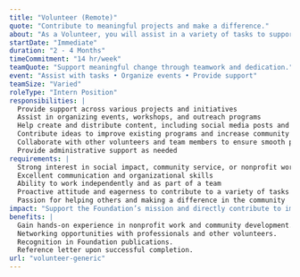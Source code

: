 ```yaml
---
title: "Volunteer (Remote)"
quote: "Contribute to meaningful projects and make a difference."
about: "As a Volunteer, you will assist in a variety of tasks to support the Foundation’s ongoing projects and initiatives. This is a versatile role that provides an opportunity to gain hands-on experience and contribute to impactful social change. You will work closely with team members to help organize events, develop content, and support various initiatives that align with the Foundation’s mission."
startDate: "Immediate"
duration: "2 - 4 Months"
timeCommitment: "14 hr/week"
teamQuote: "Support meaningful change through teamwork and dedication."
event: "Assist with tasks • Organize events • Provide support"
teamSize: "Varied"
roleType: "Intern Position"
responsibilities: |
  Provide support across various projects and initiatives
  Assist in organizing events, workshops, and outreach programs
  Help create and distribute content, including social media posts and educational materials
  Contribute ideas to improve existing programs and increase community engagement
  Collaborate with other volunteers and team members to ensure smooth project execution
  Provide administrative support as needed
requirements: |
  Strong interest in social impact, community service, or nonprofit work
  Excellent communication and organizational skills
  Ability to work independently and as part of a team
  Proactive attitude and eagerness to contribute to a variety of tasks
  Passion for helping others and making a difference in the community
impact: "Support the Foundation’s mission and directly contribute to impactful projects that improve the community."
benefits: |
  Gain hands-on experience in nonprofit work and community development.
  Networking opportunities with professionals and other volunteers.
  Recognition in Foundation publications.
  Reference letter upon successful completion.
url: "volunteer-generic"
---
```

